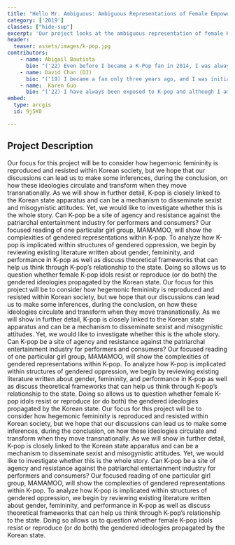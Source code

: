 ```yaml
---
title: "Hello Mr. Ambiguous: Ambiguous Representations of Female Empowerment in K-Pop"
category: ['2019']
classes: ["hide-sup"]
excerpt: 'Our project looks at the ambiguous representation of female K-pop groups, zoning in on one particular group named MAMAMOO. We argue that K-pop girl groups occupy a liminal space between gendered oppression and agential resistance, that is, in their performance of femininity, female idols both implicate themselves by the gendered ideologies that produce them, while at the same time, "work on and against" (Muñoz) those ideologies in a process to transform them.'
header:
  teaser: assets/images/k-pop.jpg
contributors:
    - name: Abigail Bautista 
      bio: "('22) Even before I became a K-Pop fan in 2014, I was always fascinated with the organized structure of music production and circulation in Korean pop culture. For me, what makes K-Pop such an intriguing site for cultural studies is its ambiguous position in how South Korea creates its national brand domestically and internationally. South Korea’s national brand is built on clashing forces of tradition and modernity, Eastern and Western, convention and transgression; it is interesting to see how these forces interact from a cultural studies perspective."
    - name: David Chan (DJ)
      bio: "('19) I became a fan only three years ago, and I was initially drawn into the fandom because of the stunning music videos and the choreographies. It's like a snowball effect—once I started listening to one group, I kept discovering new groups that I also liked. It wasn't until later on that I discovered that K-pop resonates with a lot of Asian Americans. This made me think about the production of K-pop vs. the consumption of K-pop and what gets translated and what gets transformed. With that in mind, I wanted to see what we would discover if we studied K-pop from a cultural studies perspective."
    - name:  Karen Guo
      bio: "('22) I have always been exposed to K-pop and although I am not a fan of any group in particular, it has been interesting to observe the rise in popularity of K-pop globally within these past few years and the change/lack of change within the industry over time. Only have recently begun listening to MAMAMOO, they have quickly become a favorite of mine and found out why they appealed to me so much after finishing this project."
embed:
  type: arcgis
  id: 9j5K0

---
```





## Project Description

Our focus for this project will be to consider how hegemonic femininity is reproduced and resisted within Korean society, but we hope that our discussions can lead us to make some inferences, during the conclusion, on how these ideologies circulate and transform when they move transnationally. As we will show in further detail, K-pop is closely linked to the Korean state apparatus and can be a mechanism to disseminate sexist and misogynistic attitudes. Yet, we would like to investigate whether this is the whole story. Can K-pop be a site of agency and resistance against the patriarchal entertainment industry for performers and consumers? Our focused reading of one particular girl group, MAMAMOO, will show the complexities of gendered representations within K-pop. To analyze how K-pop is implicated within structures of gendered oppression, we begin by reviewing existing literature written about gender, femininity, and performance in K-pop as well as discuss theoretical frameworks that can help us think through K-pop’s relationship to the state. Doing so allows us to question whether female K-pop idols resist or reproduce (or do both) the gendered ideologies propagated by the Korean state.
Our focus for this project will be to consider how hegemonic femininity is reproduced and resisted within Korean society, but we hope that our discussions can lead us to make some inferences, during the conclusion, on how these ideologies circulate and transform when they move transnationally. As we will show in further detail, K-pop is closely linked to the Korean state apparatus and can be a mechanism to disseminate sexist and misogynistic attitudes. Yet, we would like to investigate whether this is the whole story. Can K-pop be a site of agency and resistance against the patriarchal entertainment industry for performers and consumers? Our focused reading of one particular girl group, MAMAMOO, will show the complexities of gendered representations within K-pop. To analyze how K-pop is implicated within structures of gendered oppression, we begin by reviewing existing literature written about gender, femininity, and performance in K-pop as well as discuss theoretical frameworks that can help us think through K-pop’s relationship to the state. Doing so allows us to question whether female K-pop idols resist or reproduce (or do both) the gendered ideologies propagated by the Korean state.
Our focus for this project will be to consider how hegemonic femininity is reproduced and resisted within Korean society, but we hope that our discussions can lead us to make some inferences, during the conclusion, on how these ideologies circulate and transform when they move transnationally. As we will show in further detail, K-pop is closely linked to the Korean state apparatus and can be a mechanism to disseminate sexist and misogynistic attitudes. Yet, we would like to investigate whether this is the whole story. Can K-pop be a site of agency and resistance against the patriarchal entertainment industry for performers and consumers? Our focused reading of one particular girl group, MAMAMOO, will show the complexities of gendered representations within K-pop. To analyze how K-pop is implicated within structures of gendered oppression, we begin by reviewing existing literature written about gender, femininity, and performance in K-pop as well as discuss theoretical frameworks that can help us think through K-pop’s relationship to the state. Doing so allows us to question whether female K-pop idols resist or reproduce (or do both) the gendered ideologies propagated by the Korean state.
